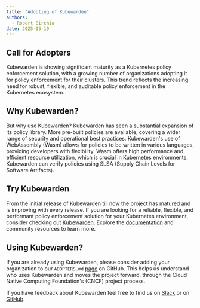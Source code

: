 ```yaml
---
title: "Adopting of Kubewarden"
authors:
  - Robert Sirchia
date: 2025-05-19
---
```


## Call for Adopters

Kubewarden is showing significant maturity as a Kubernetes policy enforcement solution, with a growing number of organizations adopting it for policy enforcement for their clusters. This trend reflects the increasing need for robust, flexible, and auditable policy enforcement in the Kubernetes ecosystem.

## Why Kubewarden?

But why use Kubewarden? Kubewarden has seen a substantial expansion of its policy library. More pre-built policies are available, covering a wider range of security and operational best practices. Kubewarden's use of WebAssembly (Wasm) allows for policies to be written in various languages, providing developers with flexibility. Wasm offers high performance and efficient resource utilization, which is crucial in Kubernetes environments. Kubewarden can verify policies using SLSA (Supply Chain Levels for Software Artifacts).

## Try Kubewarden

From the initial release of Kubewarden till now the project has matured and is improving with every release. If you are looking for a reliable, flexible, and performant policy enforcement solution for your Kubernetes environment, consider checking out [Kubewarden](https://www.kubewarden.io/). Explore the [documentation](https://docs.kubewarden.io/) and community resources to learn more.

## Using Kubewarden?

If you are already using Kubewarden, please consider adding your organization to our `ADOPTERS.md` [page](https://github.com/kubewarden/community/blob/main/ADOPTERS.md) on GitHub. This helps us understand who uses Kubewarden and moves the project forward, through the Cloud Native Computing Foundation's (CNCF) project process.

If you have feedback about Kubewarden feel free to find us on [Slack](https://kubernetes.slack.com/archives/C01T3GTC3L7) or on [GitHub](https://github.com/kubewarden/community/issues).
